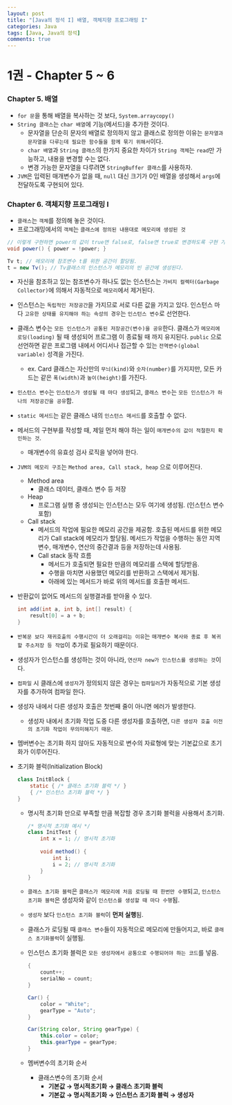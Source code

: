 ```yaml
---
layout: post
title: "[Java의 정석 I] 배열, 객체지향 프로그래밍 I"
categories: Java
tags: [Java, Java의 정석]
comments: true
---
```


# 1권 - Chapter 5 ~ 6

### Chapter 5. 배열

- `for 문`을 통해 배열을 복사하는 것 보다, `System.arraycopy()`
- `String 클래스`는 `char 배열`에 기능(메서드)을 추가한 것이다.
    - 문자열을 단순히 문자의 배열로 정의하지 않고 클래스로 정의한 이유는 `문자열과 문자열을 다루는데 필요한 함수들을 함께 묶기 위해서`이다.
    - `char 배열`과 `String 클래스`의 한가지 중요한 차이가 `String 객체`는 `read`만 가능하고, 내용을 변경할 수는 없다.
    - 변경 가능한 문자열을 다루려면 `StringBuffer 클래스`를 사용하자.
- `JVM`은 입력된 매개변수가 없을 때, `null` 대신 크기가 0인 배열을 생성해서 `args`에 전달하도록 구현되어 있다.

### Chapter 6. 객체지향 프로그래밍 I

- `클래스`는 `객체`를 정의해 놓은 것이다.
- 프로그래밍에서의 `객체`는 `클래스에 정의된 내용대로 메모리에 생성된 것`

```java
// 이렇게 구현하면 power의 값이 true면 false로, false면 true로 변경하도록 구현 가능하다.
void power() { power = !power; } 
```

```java
Tv t; // 메모리에 참조변수 t를 위한 공간이 할당됨.
t = new Tv(); // Tv클래스의 인스턴스가 메모리의 빈 공간에 생성된다.
```

- 자신을 참조하고 있는 참조변수가 하나도 없는 인스턴스는 `가비지 컬렉터(Garbage Collector)`에 의해서 자동적으로 `메모리`에서 제거된다.
- 인스턴스는 `독립적인 저장공간`을 가지므로 서로 다른 값을 가지고 있다. 인스턴스 마다 `고유한 상태를 유지해야 하는 속성의 경우`는 `인스턴스 변수`로 선언한다.
- 클래스 변수는 `모든 인스턴스가 공통된 저장공간(변수)을 공유`한다. 클래스가 `메모리에 로딩(loading)` 될 때 생성되어 프로그램 이 종료될 때 까지 유지된다. `public` 으로 선언하면 같은 프로그램 내에서 어디서나 접근할 수 있는 `전역변수(global variable)` 성격을 가진다.
    - ex. Card 클래스는 자신만의 `무늬(kind)`와 `숫자(number)`를 가지지만, 모든 카드는 같은 `폭(width)`과 `높이(height)`를 가진다.
- `인스턴스 변수`는 `인스턴스가 생성될 때 마다 생성`되고, `클래스 변수`는 `모든 인스턴스가 하나의 저장공간을 공유`함.
- `static 메서드`는 같은 클래스 내의 `인스턴스 메서드`를 호출할 수 없다.
- 메서드의 구현부를 작성할 때, 제일 먼저 해야 하는 일이 `매개변수의 값이 적절한지 확인하는 것`.
    - 매개변수의 유효성 검사 로직을 넣어야 한다.
- `JVM의 메모리 구조`는 `Method area, Call stack, heap` 으로 이루어진다.
    - Method area
        - 클래스 데이터, 클래스 변수 등 저장
    - Heap
        - 프로그램 실행 중 생성되는 인스턴스는 모두 여기에 생성됨. (인스턴스 변수 포함)
    - Call stack
        - 메서드의 작업에 필요한 메모리 공간을 제공함. 호출된 메서드를 위한 메모리가 Call stack에 메모리가 할당됨. 메서드가 작업을 수행하는 동안 지역변수, 매개변수, 연산의 중간결과 등을 저장하는데 사용됨.
        - Call stack 동작 흐름
            - 메서드가 호출되면 필요한 만큼의 메모리를 스택에 할당받음.
            - 수행을 마치면 사용했던 메모리를 반환하고 스택에서 제거됨.
            - 아래에 있는 메서드가 바로 위의 메서드를 호출한 메서드.
- 반환값이 없어도 메서드의 실행결과를 받아올 수 있다.
    
    ```java
    int add(int a, int b, int[] result) {
    	result[0] = a + b;
    }
    ```
    
- `반복문 보다 재귀호출의 수행시간이 더 오래걸리는 이유`는 `매개변수 복사와 종료 후 복귀할 주소저장 등 작업`이 추가로 필요하기 때문이다.
- 생성자가 인스턴스를 생성하는 것이 아니라, `연산자 new가 인스턴스를 생성하는 것`이다.
- `컴파일` 시 클래스에 `생성자`가 정의되지 않은 경우는 `컴파일러`가 자동적으로 기본 생성자를 추가하여 컴파일 한다.
- 생성자 내에서 다른 생성자 호출은 첫번째 줄이 아니면 에러가 발생한다.
    - 생성자 내에서 초기화 작업 도중 다른 생성자를 호출하면, `다른 생성자 호출 이전의 초기화 작업이 무의미해지기 때문`.
- 멤버변수는 초기화 하지 않아도 자동적으로 변수의 자료형에 맞는 기본값으로 초기화가 이루어진다.
- 초기화 블럭(Initialization Block)
    
    ```java
    class InitBlock {
    	static { /* 클래스 초기화 블럭 */ }
    	{ /* 인스턴스 초기화 블럭 */ }
    }
    ```
    
    - 명시적 초기화 만으로 부족할 만큼 복잡할 경우 초기화 블럭을 사용해서 초기화.
        
        ```java
        /* 명시적 초기화 예시 */
        class InitTest {
        	int x = 1; // 명시적 초기화
        	
        	void method() {
        		int i;
        		i = 2; // 명시적 초기화
        	}
        }
        ```
        
    - `클래스 초기화 블럭`은 `클래스가 메모리에 처음 로딩될 때 한번만 수행`되고, `인스턴스 초기화 블럭`은 생성자와 같이 `인스턴스를 생성할 때 마다 수행`됨.
    - `생성자` 보다 `인스턴스 초기화 블럭`이 **먼저 실행**됨.
    - 클래스가 로딩될 때 `클래스 변수`들이 자동적으로 메모리에 만들어지고, 바로 `클래스 초기화블럭`이 실행됨.
    - 인스턴스 초기화 블럭은 `모든 생성자에서 공통으로 수행되어야 하는 코드`를 넣음.
        
        ```java
        {
        	count++;
        	serialNo = count;
        }
        
        Car() {
        	color = "White";
        	gearType = "Auto";
        }
        
        Car(String color, String gearType) {
        	this.color = color;
        	this.gearType = gearType;
        }
        ```
        
    - 멤버변수의 초기화 순서
        - 클래스변수의 초기화 순서
            - **기본값 → 명시적초기화 → 클래스 초기화 블럭**
            - **기본값 → 명시적초기화 → 인스턴스 초기화 블럭 → 생성자**
